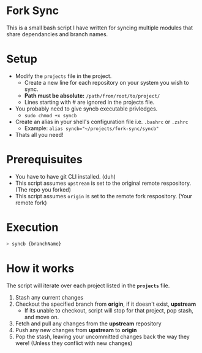# Fork Sync
This is a small bash script I have written for syncing multiple modules that share dependancies and branch names.

# Setup
* Modify the `projects` file in the project.
  * Create a new line for each repository on your system you wish to sync.
  * __Path must be absolute:__ `/path/from/root/to/project/`
  * Lines starting with # are ignored in the projects file.
* You probably need to give syncb executable privledges.
  * `sudo chmod +x syncb`
* Create an alias in your shell's configuration file i.e. `.bashrc` or `.zshrc`
  * Example: `alias syncb="~/projects/fork-sync/syncb"`
* Thats all you need!

# Prerequisuites
* You have to have git CLI installed. (duh)
* This script assumes `upstream` is set to the original remote respository. (The repo you forked)
* This script assumes `origin` is set to the remote fork respository. (Your remote fork)

# Execution
```bash
> syncb {branchName}
```

# How it works
The script will iterate over each project listed in the __`projects`__ file.
1. Stash any current changes
2. Checkout the specified branch from __origin__, if it doesn't exist, __upstream__
   * If its unable to checkout, script will stop for that project, pop stash, and move on.
3. Fetch and pull any changes from the __upstream__ repository
4. Push any new changes from __upstream__ to __origin__
5. Pop the stash, leaving your uncommitted changes back the way they were! (Unless they conflict with new changes)
